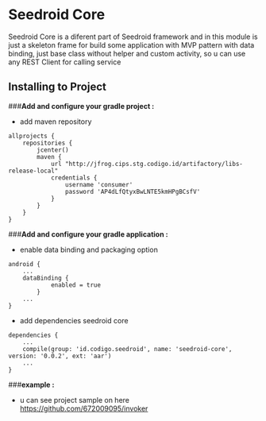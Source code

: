 # Seedroid Core

Seedroid Core is a diferent part of Seedroid framework and in this module is just a skeleton frame for build some application with MVP pattern with data binding, just base class without helper and custom activity, so u can use any REST Client for calling service

## Installing to Project

###**Add and configure your gradle project :**
- add maven repository
```
allprojects {
    repositories {
        jcenter()
        maven {
            url "http://jfrog.cips.stg.codigo.id/artifactory/libs-release-local"
            credentials {
                username 'consumer'
                password 'AP4dLfQtyxBwLNTE5kmHPgBCsfV'
            }
        }
    }
}
```

###**Add and configure your gradle application :**
- enable data binding and packaging option
```
android {
    ...
    dataBinding {
            enabled = true
        }
    ...
}
```
- add dependencies seedroid core
```
dependencies {
    ...
    compile(group: 'id.codigo.seedroid', name: 'seedroid-core', version: '0.0.2', ext: 'aar')
    ...
}
```
###**example :**
- u can see project sample on here
https://github.com/672009095/invoker